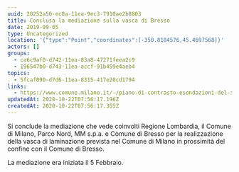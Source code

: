 ```yaml
---
uuid: 20252a50-ec8a-11ea-9ec3-7910ae2b8803
title: Conclusa la mediazione sulla vasca di Bresso
date: 2019-09-05
type: Uncategorized
location: '{"type":"Point","coordinates":[-350.8184576,45.4697568]}'
actors: []
groups:
  - ca6c9af0-d742-11ea-83a8-47271feea2c9
  - 196547b0-d743-11ea-accf-91b459e4aeb4
topics:
  - 5fcaf090-d7d6-11ea-8315-417e20cd1794
links:
  - https://www.comune.milano.it/-/piano-di-contrasto-esondazioni-del-seveso.-mediazione-su-vasca-di-laminazione-del-parco-nord
updatedAt: 2020-10-22T07:56:17.196Z
createdAt: 2020-10-22T07:56:17.355Z
---
```

Si conclude la mediazione che vede coinvolti Regione Lombardia, il Comune di Milano, Parco Nord, MM s.p.a. e Comune di Bresso per la realizzazione della vasca di laminazione prevista nel Comune di Milano in prossimità del confine con il Comune di Bresso.

La mediazione era iniziata il 5 Febbraio.

